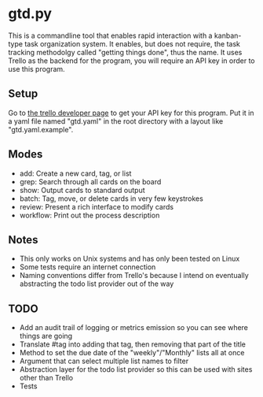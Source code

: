 gtd.py
======

This is a commandline tool that enables rapid interaction with a kanban-type task organization system. It enables, but does not require, the task tracking methodolgy called "getting things done", thus the name. It uses Trello as the backend for the program, you will require an API key in order to use this program.

Setup
-----

Go to [the trello developer page](https://trello.com/app-key) to get your API key for this program. Put it in a yaml file named "gtd.yaml" in the root directory with a layout like "gtd.yaml.example".

Modes
-----

* add: Create a new card, tag, or list
* grep: Search through all cards on the board
* show: Output cards to standard output
* batch: Tag, move, or delete cards in very few keystrokes
* review: Present a rich interface to modify cards
* workflow: Print out the process description

Notes
-----

* This only works on Unix systems and has only been tested on Linux
* Some tests require an internet connection
* Naming conventions differ from Trello's because I intend on eventually abstracting the todo list provider out of the way

TODO
----

* Add an audit trail of logging or metrics emission so you can see where things are going
* Translate #tag into adding that tag, then removing that part of the title
* Method to set the due date of the "weekly"/"Monthly" lists all at once
* Argument that can select multiple list names to filter
* Abstraction layer for the todo list provider so this can be used with sites other than Trello
* Tests
